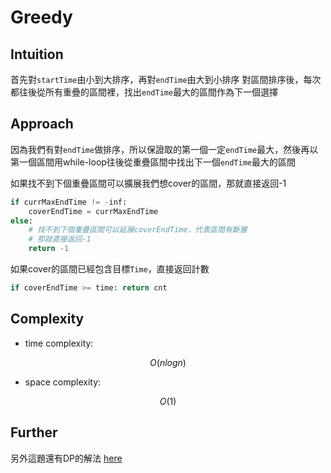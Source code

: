 # Greedy

## Intuition

首先對`startTime`由小到大排序，再對`endTime`由大到小排序
對區間排序後，每次都往後從所有重疊的區間裡，找出`endTime`最大的區間作為下一個選擇

## Approach

因為我們有對`endTime`做排序，所以保證取的第一個一定`endTime`最大，然後再以第一個區間用while-loop往後從重疊區間中找出下一個`endTime`最大的區間

如果找不到下個重疊區間可以擴展我們想cover的區間，那就直接返回-1

```python
if currMaxEndTime != -inf:
    coverEndTime = currMaxEndTime
else:
    # 找不到下個重疊區間可以延展coverEndTime，代表區間有斷層
    # 那就直接返回-1
    return -1
```

如果cover的區間已經包含目標`Time`，直接返回計數

```python
if coverEndTime >= time: return cnt
```

## Complexity

- time complexity:

$$O(nlogn)$$

- space complexity:

$$O(1)$$

## Further

另外這題還有DP的解法 [here](https://leetcode.com/problems/video-stitching/solutions/707876/c-dp-solution-explained-thoroughly/?orderBy=most_votes)